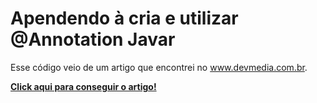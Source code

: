 # Apendendo à cria e utilizar @Annotation Javar

Esse código veio de um artigo que encontrei no www.devmedia.com.br.

**[Click aqui para conseguir o artigo!](https://www.devmedia.com.br/como-criar-anotacoes-em-java/32461)**
